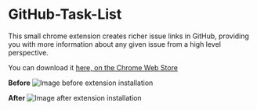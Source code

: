 # GitHub-Task-List

This small chrome extension creates richer issue links in GitHub, providing you with more information about any given issue from a high level perspective.

You can download it [here, on the Chrome Web Store](https://chrome.google.com/webstore/detail/github-task-list/bhajciggpdkcmcimnjbaafgmdppmagnb)

**Before**
![Image before extension installation](http://i.imgur.com/SX0rLge.jpg)

**After**
![Image after extension installation](http://i.imgur.com/hsMTcyG.jpg)
